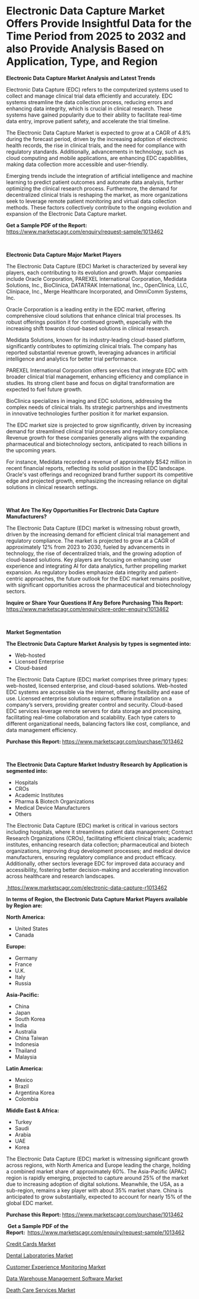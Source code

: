 <p><h1>Electronic Data Capture Market Offers Provide Insightful Data for the Time Period from 2025 to 2032 and also Provide Analysis Based on Application, Type, and Region</h1></p><p><strong>Electronic Data Capture Market Analysis and Latest Trends</strong></p>
<p><p>Electronic Data Capture (EDC) refers to the computerized systems used to collect and manage clinical trial data efficiently and accurately. EDC systems streamline the data collection process, reducing errors and enhancing data integrity, which is crucial in clinical research. These systems have gained popularity due to their ability to facilitate real-time data entry, improve patient safety, and accelerate the trial timeline.</p><p>The Electronic Data Capture Market is expected to grow at a CAGR of 4.8% during the forecast period, driven by the increasing adoption of electronic health records, the rise in clinical trials, and the need for compliance with regulatory standards. Additionally, advancements in technology, such as cloud computing and mobile applications, are enhancing EDC capabilities, making data collection more accessible and user-friendly.</p><p>Emerging trends include the integration of artificial intelligence and machine learning to predict patient outcomes and automate data analysis, further optimizing the clinical research process. Furthermore, the demand for decentralized clinical trials is reshaping the market, as more organizations seek to leverage remote patient monitoring and virtual data collection methods. These factors collectively contribute to the ongoing evolution and expansion of the Electronic Data Capture market.</p></p>
<p><strong>Get a Sample PDF of the Report:&nbsp;</strong> <a href="https://www.marketscagr.com/enquiry/request-sample/1013462?utm_campaign=1836&utm_medium=2&utm_source=Github&utm_content=ia&utm_term=06032025&utm_id=electronic-data-capture">https://www.marketscagr.com/enquiry/request-sample/1013462</a></p>
<p>&nbsp;</p>
<p><strong>Electronic Data Capture Major Market Players</strong></p>
<p><p>The Electronic Data Capture (EDC) Market is characterized by several key players, each contributing to its evolution and growth. Major companies include Oracle Corporation, PAREXEL International Corporation, Medidata Solutions, Inc., BioClinica, DATATRAK International, Inc., OpenClinica, LLC, Clinipace, Inc., Merge Healthcare Incorporated, and OmniComm Systems, Inc. </p><p>Oracle Corporation is a leading entity in the EDC market, offering comprehensive cloud solutions that enhance clinical trial processes. Its robust offerings position it for continued growth, especially with the increasing shift towards cloud-based solutions in clinical research.</p><p>Medidata Solutions, known for its industry-leading cloud-based platform, significantly contributes to optimizing clinical trials. The company has reported substantial revenue growth, leveraging advances in artificial intelligence and analytics for better trial performance.</p><p>PAREXEL International Corporation offers services that integrate EDC with broader clinical trial management, enhancing efficiency and compliance in studies. Its strong client base and focus on digital transformation are expected to fuel future growth.</p><p>BioClinica specializes in imaging and EDC solutions, addressing the complex needs of clinical trials. Its strategic partnerships and investments in innovative technologies further position it for market expansion.</p><p>The EDC market size is projected to grow significantly, driven by increasing demand for streamlined clinical trial processes and regulatory compliance. Revenue growth for these companies generally aligns with the expanding pharmaceutical and biotechnology sectors, anticipated to reach billions in the upcoming years.</p><p>For instance, Medidata recorded a revenue of approximately $542 million in recent financial reports, reflecting its solid position in the EDC landscape. Oracle's vast offerings and recognized brand further support its competitive edge and projected growth, emphasizing the increasing reliance on digital solutions in clinical research settings.</p></p>
<p>&nbsp;</p>
<p><strong>What Are The Key Opportunities For Electronic Data Capture Manufacturers?</strong></p>
<p><p>The Electronic Data Capture (EDC) market is witnessing robust growth, driven by the increasing demand for efficient clinical trial management and regulatory compliance. The market is projected to grow at a CAGR of approximately 12% from 2023 to 2030, fueled by advancements in technology, the rise of decentralized trials, and the growing adoption of cloud-based solutions. Key players are focusing on enhancing user experience and integrating AI for data analytics, further propelling market expansion. As regulatory bodies emphasize data integrity and patient-centric approaches, the future outlook for the EDC market remains positive, with significant opportunities across the pharmaceutical and biotechnology sectors.</p></p>
<p><strong>Inquire or Share Your Questions If Any Before Purchasing This Report:</strong> <a href="https://www.marketscagr.com/enquiry/pre-order-enquiry/1013462?utm_campaign=1836&utm_medium=2&utm_source=Github&utm_content=ia&utm_term=06032025&utm_id=electronic-data-capture">https://www.marketscagr.com/enquiry/pre-order-enquiry/1013462</a></p>
<p>&nbsp;</p>
<p><strong>Market Segmentation</strong></p>
<p><strong>The Electronic Data Capture Market Analysis by types is segmented into:</strong></p>
<p><ul><li>Web-hosted</li><li>Licensed Enterprise</li><li>Cloud-based</li></ul></p>
<p><p>The Electronic Data Capture (EDC) market comprises three primary types: web-hosted, licensed enterprise, and cloud-based solutions. Web-hosted EDC systems are accessible via the internet, offering flexibility and ease of use. Licensed enterprise solutions require software installation on a company’s servers, providing greater control and security. Cloud-based EDC services leverage remote servers for data storage and processing, facilitating real-time collaboration and scalability. Each type caters to different organizational needs, balancing factors like cost, compliance, and data management efficiency.</p></p>
<p><strong>Purchase this Report:&nbsp;</strong><a href="https://www.marketscagr.com/purchase/1013462?utm_campaign=1836&utm_medium=2&utm_source=Github&utm_content=ia&utm_term=06032025&utm_id=electronic-data-capture">https://www.marketscagr.com/purchase/1013462</a></p>
<p>&nbsp;</p>
<p><strong>The Electronic Data Capture Market Industry Research by Application is segmented into:</strong></p>
<p><ul><li>Hospitals</li><li>CROs</li><li>Academic Institutes</li><li>Pharma & Biotech Organizations</li><li>Medical Device Manufacturers</li><li>Others</li></ul></p>
<p><p>The Electronic Data Capture (EDC) market is critical in various sectors including hospitals, where it streamlines patient data management; Contract Research Organizations (CROs), facilitating efficient clinical trials; academic institutes, enhancing research data collection; pharmaceutical and biotech organizations, improving drug development processes; and medical device manufacturers, ensuring regulatory compliance and product efficacy. Additionally, other sectors leverage EDC for improved data accuracy and accessibility, fostering better decision-making and accelerating innovation across healthcare and research landscapes.</p></p>
<p><a href="https://www.marketscagr.com/electronic-data-capture-r1013462?utm_campaign=1836&utm_medium=2&utm_source=Github&utm_content=ia&utm_term=06032025&utm_id=electronic-data-capture">&nbsp;https://www.marketscagr.com/electronic-data-capture-r1013462</a></p>
<p><strong>In terms of Region, the Electronic Data Capture Market Players available by Region are:</strong></p>
<p>
    <p> <strong> North America: </strong>
        <ul>
            <li>United States</li>
            <li>Canada</li>
        </ul>
        </p> 
    <p> <strong> Europe: </strong>
        <ul>
            <li>Germany</li>
            <li>France</li>
            <li>U.K.</li>
            <li>Italy</li>
            <li>Russia</li>
        </ul>
        </p> 
    <p> <strong> Asia-Pacific: </strong>
        <ul>
            <li>China</li>
            <li>Japan</li>
            <li>South Korea</li>
            <li>India</li>
            <li>Australia</li>
            <li>China Taiwan</li>
            <li>Indonesia</li>
            <li>Thailand</li>
            <li>Malaysia</li>
        </ul>
        </p> 
    <p> <strong> Latin America: </strong>
        <ul>
            <li>Mexico</li>
            <li>Brazil</li>
            <li>Argentina Korea</li>
            <li>Colombia</li>
        </ul>
        </p> 
    <p> <strong> Middle East & Africa: </strong>
        <ul>
            <li>Turkey</li>
            <li>Saudi</li>
            <li>Arabia</li>
            <li>UAE</li>
            <li>Korea</li>
        </ul>
    </p>
    </p>
<p><p>The Electronic Data Capture (EDC) market is witnessing significant growth across regions, with North America and Europe leading the charge, holding a combined market share of approximately 60%. The Asia-Pacific (APAC) region is rapidly emerging, projected to capture around 25% of the market due to increasing adoption of digital solutions. Meanwhile, the USA, as a sub-region, remains a key player with about 35% market share. China is anticipated to grow substantially, expected to account for nearly 15% of the global EDC market.</p></p>
<p><strong>Purchase this Report: </strong><a href="https://www.marketscagr.com/purchase/1013462?utm_campaign=1836&utm_medium=2&utm_source=Github&utm_content=ia&utm_term=06032025&utm_id=electronic-data-capture">https://www.marketscagr.com/purchase/1013462</a></p>
<p>&nbsp;<strong>Get a Sample PDF of the Report:&nbsp;&nbsp;</strong><a href="https://www.marketscagr.com/enquiry/request-sample/1013462?utm_campaign=1836&utm_medium=2&utm_source=Github&utm_content=ia&utm_term=06032025&utm_id=electronic-data-capture">https://www.marketscagr.com/enquiry/request-sample/1013462</a></p>
<p><strong></strong></p>
<p><p><a href="https://github.com/ajegiobitsa/Market-Research-Report-List-1/blob/main/credit-cards-market.md?utm_campaign=1836&utm_medium=2&utm_source=Github&utm_content=ia&utm_term=06032025&utm_id=electronic-data-capture">Credit Cards Market</a></p><p><a href="https://github.com/kaidaloeckf7/Market-Research-Report-List-1/blob/main/dental-laboratories-market.md?utm_campaign=1836&utm_medium=2&utm_source=Github&utm_content=ia&utm_term=06032025&utm_id=electronic-data-capture">Dental Laboratories Market</a></p><p><a href="https://github.com/aslinalirey9/Market-Research-Report-List-1/blob/main/customer-experience-monitoring-market.md?utm_campaign=1836&utm_medium=2&utm_source=Github&utm_content=ia&utm_term=06032025&utm_id=electronic-data-capture">Customer Experience Monitoring Market</a></p><p><a href="https://github.com/ocambdidarhz/Market-Research-Report-List-1/blob/main/data-warehouse-management-software-market.md?utm_campaign=1836&utm_medium=2&utm_source=Github&utm_content=ia&utm_term=06032025&utm_id=electronic-data-capture">Data Warehouse Management Software Market</a></p><p><a href="https://github.com/arifasabeygb/Market-Research-Report-List-1/blob/main/death-care-services-market.md?utm_campaign=1836&utm_medium=2&utm_source=Github&utm_content=ia&utm_term=06032025&utm_id=electronic-data-capture">Death Care Services Market</a></p></p>